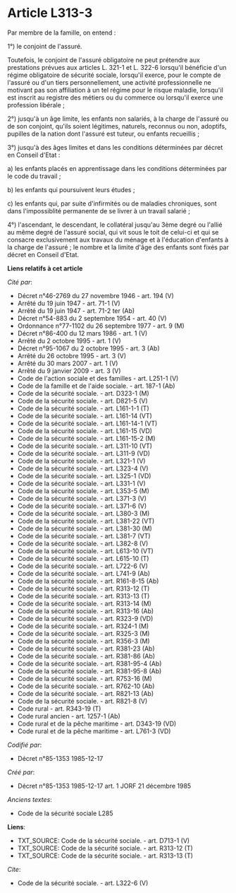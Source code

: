 # Article L313-3

Par membre de la famille, on entend : 

1°) le conjoint de l'assuré. 

Toutefois, le conjoint de l'assuré obligatoire ne peut prétendre aux prestations prévues aux articles L. 321-1 et L. 322-6
lorsqu'il bénéficie d'un régime obligatoire de sécurité sociale, lorsqu'il exerce, pour le compte de l'assuré ou d'un tiers
personnellement, une activité professionnelle ne motivant pas son affiliation à un tel régime pour le risque maladie,
lorsqu'il est inscrit au registre des métiers ou du commerce ou lorsqu'il exerce une profession libérale ; 

2°) jusqu'à un âge limite, les enfants non salariés, à la charge de l'assuré ou de son conjoint, qu'ils soient légitimes,
naturels, reconnus ou non, adoptifs, pupilles de la nation dont l'assuré est tuteur, ou enfants recueillis ; 

3°) jusqu'à des âges limites et dans les conditions déterminées par décret en Conseil d'Etat : 

a) les enfants placés en apprentissage dans les conditions déterminées par le code du travail ; 

b) les enfants qui poursuivent leurs études ; 

c) les enfants qui, par suite d'infirmités ou de maladies chroniques, sont dans l'impossiblité permanente de se livrer à un
travail salarié ; 

4°) l'ascendant, le descendant, le collatéral jusqu'au 3ème degré ou l'allié au même degré de l'assuré social, qui vit sous
le toit de celui-ci et qui se consacre exclusivement aux travaux du ménage et à l'éducation d'enfants à la charge de
l'assuré ; le nombre et la limite d'âge des enfants sont fixés par décret en Conseil d'Etat.

**Liens relatifs à cet article**

_Cité par_:

  - Décret n°46-2769 du 27 novembre 1946 - art. 194 (V)
  - Arrêté du 19 juin 1947 - art. 71-1 (V)
  - Arrêté du 19 juin 1947 - art. 71-2 ter (Ab)
  - Décret n°54-883 du 2 septembre 1954 - art. 40 (V)
  - Ordonnance n°77-1102 du 26 septembre 1977 - art. 9 (M)
  - Décret n°86-400 du 12 mars 1986 - art. 1 (V)
  - Arrêté du 2 octobre 1995 - art. 1 (V)
  - Décret n°95-1067 du 2 octobre 1995 - art. 3 (Ab)
  - Arrêté du 26 octobre 1995 - art. 3 (V)
  - Arrêté du 30 mars 2007 - art. 1 (V)
  - Arrêté du 9 janvier 2009 - art. 3 (V)
  - Code de l'action sociale et des familles - art. L251-1 (V)
  - Code de la famille et de l'aide sociale. - art. 187-1 (Ab)
  - Code de la sécurité sociale. - art. D323-1 (M)
  - Code de la sécurité sociale. - art. D821-5 (V)
  - Code de la sécurité sociale. - art. L161-1-1 (T)
  - Code de la sécurité sociale. - art. L161-14 (VT)
  - Code de la sécurité sociale. - art. L161-14-1 (VT)
  - Code de la sécurité sociale. - art. L161-15 (VD)
  - Code de la sécurité sociale. - art. L161-15-2 (M)
  - Code de la sécurité sociale. - art. L311-10 (VT)
  - Code de la sécurité sociale. - art. L311-9 (VD)
  - Code de la sécurité sociale. - art. L321-1 (V)
  - Code de la sécurité sociale. - art. L323-4 (V)
  - Code de la sécurité sociale. - art. L325-1 (VD)
  - Code de la sécurité sociale. - art. L331-1 (V)
  - Code de la sécurité sociale. - art. L353-5 (M)
  - Code de la sécurité sociale. - art. L371-3 (V)
  - Code de la sécurité sociale. - art. L371-6 (V)
  - Code de la sécurité sociale. - art. L380-3 (M)
  - Code de la sécurité sociale. - art. L381-22 (VT)
  - Code de la sécurité sociale. - art. L381-30 (M)
  - Code de la sécurité sociale. - art. L381-7 (VT)
  - Code de la sécurité sociale. - art. L382-8 (V)
  - Code de la sécurité sociale. - art. L613-10 (VT)
  - Code de la sécurité sociale. - art. L615-10 (T)
  - Code de la sécurité sociale. - art. L722-6 (V)
  - Code de la sécurité sociale. - art. L741-9 (Ab)
  - Code de la sécurité sociale. - art. R161-8-15 (Ab)
  - Code de la sécurité sociale. - art. R313-12 (T)
  - Code de la sécurité sociale. - art. R313-13 (T)
  - Code de la sécurité sociale. - art. R313-14 (M)
  - Code de la sécurité sociale. - art. R313-16 (Ab)
  - Code de la sécurité sociale. - art. R323-9 (VD)
  - Code de la sécurité sociale. - art. R324-1 (M)
  - Code de la sécurité sociale. - art. R325-3 (M)
  - Code de la sécurité sociale. - art. R356-3 (M)
  - Code de la sécurité sociale. - art. R381-23 (Ab)
  - Code de la sécurité sociale. - art. R381-86 (Ab)
  - Code de la sécurité sociale. - art. R381-95-4 (Ab)
  - Code de la sécurité sociale. - art. R381-95-8 (Ab)
  - Code de la sécurité sociale. - art. R753-16 (M)
  - Code de la sécurité sociale. - art. R762-10 (Ab)
  - Code de la sécurité sociale. - art. R821-13 (Ab)
  - Code de la sécurité sociale. - art. R821-8 (V)
  - Code rural - art. R343-19 (T)
  - Code rural ancien - art. 1257-1 (Ab)
  - Code rural et de la pêche maritime - art. D343-19 (VD)
  - Code rural et de la pêche maritime - art. L761-3 (VD)

_Codifié par_:

  - Décret n°85-1353 1985-12-17

_Créé par_:

  - Décret n°85-1353 1985-12-17 art. 1 JORF 21 décembre 1985

_Anciens textes_:

  - Code de la sécurité sociale L285

**Liens**:

  - TXT_SOURCE: Code de la sécurité sociale. - art. D713-1 (V)
  - TXT_SOURCE: Code de la sécurité sociale. - art. R313-12 (T)
  - TXT_SOURCE: Code de la sécurité sociale. - art. R313-13 (T)

_Cite_:

  - Code de la sécurité sociale. - art. L322-6 (V)

